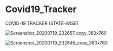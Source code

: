 # Covid19_Tracker

COVID-19 TRACKER (STATE-WISE)


![Screenshot_20200719_232657_copy_360x760](https://user-images.githubusercontent.com/67230351/89934069-aa7a4400-dc2d-11ea-8d8c-3f461cca1dab.jpg)


![Screenshot_20200719_232646_copy_360x760](https://user-images.githubusercontent.com/67230351/89934071-ac440780-dc2d-11ea-8cfe-1bbc8bf9c795.jpg)

